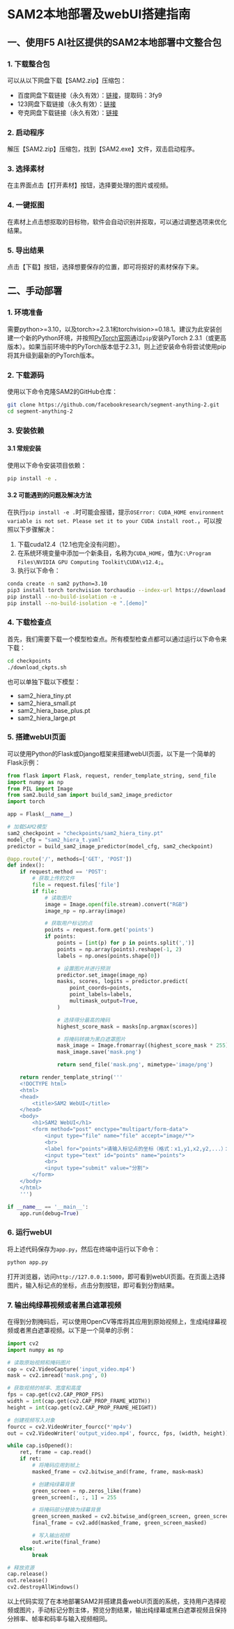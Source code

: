# SAM2本地部署及webUI搭建指南

## 一、使用F5 AI社区提供的SAM2本地部署中文整合包
### 1. 下载整合包
可以从以下网盘下载【SAM2.zip】压缩包：
- 百度网盘下载链接（永久有效）：[链接](https://pan.baidu.com/s/13kdNqTdr2S7_ampAc71kVg?pwd=3fy9)，提取码：3fy9
- 123网盘下载链接（永久有效）：[链接](https://www.123pan.com/s/5DsaTd-OAPc.html)
- 夸克网盘下载链接（永久有效）：[链接](https://pan.quark.cn/s/6557b6989579)

### 2. 启动程序
解压【SAM2.zip】压缩包，找到【SAM2.exe】文件，双击启动程序。

### 3. 选择素材
在主界面点击【打开素材】按钮，选择要处理的图片或视频。

### 4. 一键抠图
在素材上点击想抠取的目标物，软件会自动识别并抠取，可以通过调整选项来优化结果。

### 5. 导出结果
点击【下载】按钮，选择想要保存的位置，即可将抠好的素材保存下来。

## 二、手动部署
### 1. 环境准备
需要python>=3.10，以及torch>=2.3.1和torchvision>=0.18.1。建议为此安装创建一个新的Python环境，并按照[PyTorch官网](https://pytorch.org/)通过`pip`安装PyTorch 2.3.1（或更高版本）。如果当前环境中的PyTorch版本低于2.3.1，则上述安装命令将尝试使用pip将其升级到最新的PyTorch版本。

### 2. 下载源码
使用以下命令克隆SAM2的GitHub仓库：
```bash
git clone https://github.com/facebookresearch/segment-anything-2.git
cd segment-anything-2
```

### 3. 安装依赖
#### 3.1 常规安装
使用以下命令安装项目依赖：
```bash
pip install -e .
```

#### 3.2 可能遇到的问题及解决方法
在执行`pip install -e .`时可能会报错，提示`OSError: CUDA_HOME environment variable is not set. Please set it to your CUDA install root.`，可以按照以下步骤解决：
1. 下载cuda12.4（12.1也完全没有问题）。
2. 在系统环境变量中添加一个新条目，名称为`CUDA_HOME`，值为`C:\Program Files\NVIDIA GPU Computing Toolkit\CUDA\v12.4;`。
3. 执行以下命令：
```bash
conda create -n sam2 python=3.10
pip3 install torch torchvision torchaudio --index-url https://download.pytorch.org/whl/cu124
pip install --no-build-isolation -e .
pip install --no-build-isolation -e ".[demo]"
```

### 4. 下载检查点
首先，我们需要下载一个模型检查点。所有模型检查点都可以通过运行以下命令来下载：
```bash
cd checkpoints
./download_ckpts.sh
```
也可以单独下载以下模型：
- sam2_hiera_tiny.pt
- sam2_hiera_small.pt
- sam2_hiera_base_plus.pt
- sam2_hiera_large.pt

### 5. 搭建webUI页面
可以使用Python的Flask或Django框架来搭建webUI页面，以下是一个简单的Flask示例：
```python
from flask import Flask, request, render_template_string, send_file
import numpy as np
from PIL import Image
from sam2.build_sam import build_sam2_image_predictor
import torch

app = Flask(__name__)

# 加载SAM2模型
sam2_checkpoint = "checkpoints/sam2_hiera_tiny.pt"
model_cfg = "sam2_hiera_t.yaml"
predictor = build_sam2_image_predictor(model_cfg, sam2_checkpoint)

@app.route('/', methods=['GET', 'POST'])
def index():
    if request.method == 'POST':
        # 获取上传的文件
        file = request.files['file']
        if file:
            # 读取图片
            image = Image.open(file.stream).convert("RGB")
            image_np = np.array(image)

            # 获取用户标记的点
            points = request.form.get('points')
            if points:
                points = [int(p) for p in points.split(',')]
                points = np.array(points).reshape(-1, 2)
                labels = np.ones(points.shape[0])

                # 设置图片并进行预测
                predictor.set_image(image_np)
                masks, scores, logits = predictor.predict(
                    point_coords=points,
                    point_labels=labels,
                    multimask_output=True,
                )

                # 选择得分最高的掩码
                highest_score_mask = masks[np.argmax(scores)]

                # 将掩码转换为黑白遮罩图片
                mask_image = Image.fromarray((highest_score_mask * 255).astype(np.uint8))
                mask_image.save('mask.png')

                return send_file('mask.png', mimetype='image/png')

    return render_template_string('''
    <!DOCTYPE html>
    <html>
    <head>
        <title>SAM2 WebUI</title>
    </head>
    <body>
        <h1>SAM2 WebUI</h1>
        <form method="post" enctype="multipart/form-data">
            <input type="file" name="file" accept="image/*">
            <br>
            <label for="points">请输入标记点的坐标（格式：x1,y1,x2,y2,...）：</label>
            <input type="text" id="points" name="points">
            <br>
            <input type="submit" value="分割">
        </form>
    </body>
    </html>
    ''')

if __name__ == '__main__':
    app.run(debug=True)
```

### 6. 运行webUI
将上述代码保存为`app.py`，然后在终端中运行以下命令：
```bash
python app.py
```
打开浏览器，访问`http://127.0.0.1:5000`，即可看到webUI页面。在页面上选择图片，输入标记点的坐标，点击分割按钮，即可看到分割结果。

### 7. 输出纯绿幕视频或者黑白遮罩视频
在得到分割掩码后，可以使用OpenCV等库将其应用到原始视频上，生成纯绿幕视频或者黑白遮罩视频。以下是一个简单的示例：
```python
import cv2
import numpy as np

# 读取原始视频和掩码图片
cap = cv2.VideoCapture('input_video.mp4')
mask = cv2.imread('mask.png', 0)

# 获取视频的帧率、宽度和高度
fps = cap.get(cv2.CAP_PROP_FPS)
width = int(cap.get(cv2.CAP_PROP_FRAME_WIDTH))
height = int(cap.get(cv2.CAP_PROP_FRAME_HEIGHT))

# 创建视频写入对象
fourcc = cv2.VideoWriter_fourcc(*'mp4v')
out = cv2.VideoWriter('output_video.mp4', fourcc, fps, (width, height))

while cap.isOpened():
    ret, frame = cap.read()
    if ret:
        # 将掩码应用到帧上
        masked_frame = cv2.bitwise_and(frame, frame, mask=mask)

        # 创建纯绿幕背景
        green_screen = np.zeros_like(frame)
        green_screen[:, :, 1] = 255

        # 将掩码部分替换为绿幕背景
        green_screen_masked = cv2.bitwise_and(green_screen, green_screen, mask=cv2.bitwise_not(mask))
        final_frame = cv2.add(masked_frame, green_screen_masked)

        # 写入输出视频
        out.write(final_frame)
    else:
        break

# 释放资源
cap.release()
out.release()
cv2.destroyAllWindows()
```

以上代码实现了在本地部署SAM2并搭建具备webUI页面的系统，支持用户选择视频或图片，手动标记分割主体，预览分割结果，输出纯绿幕或黑白遮罩视频且保持分辨率、帧率和码率与输入视频相同。